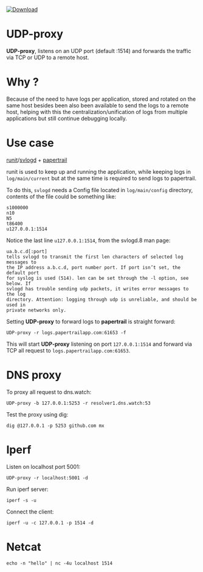  [ ![Download](https://api.bintray.com/packages/nbari/UDP-proxy/UDP-proxy/images/download.svg) ](https://bintray.com/nbari/UDP-proxy/UDP-proxy/_latestVersion)

# UDP-proxy

**UDP-proxy**, listens on an UDP port (default :1514) and forwards the traffic
via TCP or UDP to a remote host.

Why ?
=====

Because of the need to have logs per application, stored and rotated on the same
host besides been also been available to send the logs to a remote host, helping
with this the centralization/unification of logs from multiple applications but
still continue debugging locally.


Use case
========

[runit](http://smarden.org/runit/)/[svlogd](http://smarden.org/runit/svlogd.8.html) + [papertrail](https://papertrailapp.com/)

runit is used to keep up and running the application, while keeping logs
in ``log/main/current`` but at the same time is required to send logs to
papertrail.

To do this, ``svlogd`` needs a Config file located in ``log/main/config``
directory, contents of the file could be something like:

    s1000000
    n10
    N5
    t86400
    u127.0.0.1:1514

Notice the last line ``u127.0.0.1:1514``, from the svlogd.8 man page:

```text
ua.b.c.d[:port]
tells svlogd to transmit the first len characters of selected log messages to
the IP address a.b.c.d, port number port. If port isn’t set, the default port
for syslog is used (514). len can be set through the -l option, see below. If
svlogd has trouble sending udp packets, it writes error messages to the log
directory. Attention: logging through udp is unreliable, and should be used in
private networks only.
```

Setting **UDP-proxy** to forward logs to **papertrail** is straight forward:

    UDP-proxy -r logs.papertrailapp.com:61653 -f

This will start **UDP-proxy** listening on port ``127.0.0.1:1514`` and forward via
TCP all request to ``logs.papertrailapp.com:61653``.


DNS proxy
=========

To proxy all request to dns.watch:

    UDP-proxy -b 127.0.0.1:5253 -r resolver1.dns.watch:53

Test the proxy using dig:

    dig @127.0.0.1 -p 5253 github.com mx

Iperf
=====

Listen on localhost port 5001:

    UDP-proxy -r localhost:5001 -d

Run iperf server:

    iperf -s -u

Connect the client:

    iperf -u -c 127.0.0.1 -p 1514 -d


Netcat
======

    echo -n "hello" | nc -4u localhost 1514
